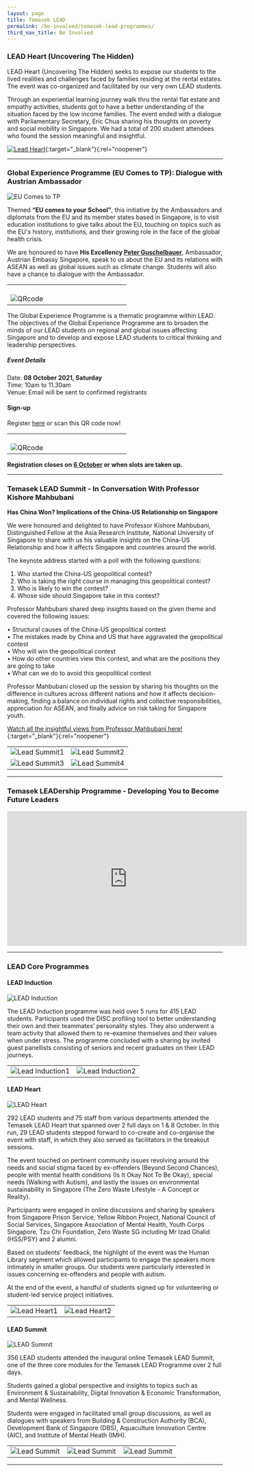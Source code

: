 ```yaml
---
layout: page
title: Temasek LEAD
permalink: /be-involved/temasek-lead-programmes/
third_nav_title: Be Involved
---
```

### LEAD Heart (Uncovering The Hidden)

LEAD Heart (Uncovering The Hidden) seeks to expose our students to the lived realities and challenges faced by families residing at the rental estates. The event was co-organized and facilitated by our very own LEAD students.

Through an experiential learning journey walk thru the rental flat estate and empathy activities, students got to have a better understanding of the situation faced by the low income families. The event ended with a dialogue with Parliamentary Secretary, Eric Chua sharing his thoughts on poverty and social mobility in Singapore. We had a total of 200 student attendees who found the session meaningful and insightful.

[![Lead Heart](/images/LEAD_Heart_video.png)](https://www.youtube.com/embed/gL-2k0ufcZs){:target="_blank"}{:rel="noopener"}

<!-- <iframe width="560" height="315" src="https://www.youtube.com/embed/gL-2k0ufcZs" title="YouTube video player" frameborder="0" allow="accelerometer; autoplay; clipboard-write; encrypted-media; gyroscope; picture-in-picture" allowfullscreen></iframe>
</div> -->

---
### Global Experience Programme (EU Comes to TP): Dialogue with Austrian Ambassador ###

![EU Comes to TP](/images/BeInvolved-LeadEUbanner.jpg)

Themed **“EU comes to your School”**, this initiative by the Ambassadors and diplomats from the EU and its member states based in Singapore, is to visit education institutions to give talks about the EU, touching on topics such as the EU's history, institutions, and their growing role in the face of the global health crisis.  

We are honoured to have **His Excellency [Peter Guschelbauer](https://www.bmeia.gv.at/en/austrian-embassy-singapore/about-us/the-ambassador/)**, Ambassador, Austrian Embassy Singapore, speak to us about the EU and its relations with ASEAN as well as global issues such as climate change. Students will also have a chance to dialogue with the Ambassador.

<table>
    <tr>
        <td style="width:33%"><br>
              <image src="/images/BeInvolved-LeadEUGOH1.jpg" style="display:block;margin-left:auto;margin-right:auto;" alt="QRcode">
                 </image>
        </td>
        <td style="width:33%"><br>
           </td>
        <td style="width:33%"><br>
        </td>
    </tr>
</table>

The Global Experience Programme is a thematic programme within LEAD. The objectives of the Global Experience Programme are to broaden the minds of our LEAD students on regional and global issues affecting Singapore and to develop and expose LEAD students to critical thinking and leadership perspectives.

##### Event Details

Date: **08 October 2021, Saturday**  
Time: 10am to 11.30am  
Venue: Email will be sent to confirmed registrants

#### Sign-up

Register [here](https://forms.office.com/pages/responsepage.aspx?id=8JupJXKOKkeuUK373w328bwwAd0fhRxEhHsQyxN2mNRUREFLSzlZVU1LWFVaQjdFVVBHUUxSQUM2Mi4u&fsw=0) or scan this QR code now!

<table>
    <tr>
        <td style="width:33%"><br>
              <image src="/images/BeInvolved-LeadEUQRcode.jpg" style="display:block;margin-left:auto;margin-right:auto;" alt="QRcode">
                 </image>
        </td>
        <td style="width:33%"><br>
           </td>
        <td style="width:33%"><br>
        </td>
    </tr>
</table>

**Registration closes on <u>6 October</u> or when slots are taken up.**


---
### Temasek LEAD Summit - In Conversation With Professor Kishore Mahbubani ###
**Has China Won? Implications of the China-US Relationship on Singapore**

We were honoured and delighted to have Professor Kishore Mahbubani, Distinguished Fellow at the Asia Research Institute, National University of Singapore to share with us his valuable insights on the China-US Relationship and how it affects Singapore and countries around the world.

The keynote address started with a poll with the following questions:

1.	Who started the China-US geopolitical contest?
2.	Who is taking the right course in managing this geopolitical contest?
3.	Who is likely to win the contest?
4.	Whose side should Singapore take in this contest?

Professor Mahbubani shared deep insights based on the given theme and covered the following issues:

•	Structural causes of the China-US geopolitical contest<br>
•	The mistakes made by China and US that have aggravated the geopolitical contest <br>
•	Who will win the geopolitical contest <br>
•	How do other countries view this contest, and what are the positions they are going to take<br>
•	What can we do to avoid this geopolitical contest<br>

Professor Mahbubani closed up the session by sharing his thoughts on the difference in cultures across different nations and how it affects decision-making, finding a balance on individual rights and collective responsibilities, appreciation for ASEAN, and finally advice on risk taking for Singapore youth.

[Watch all the insightful views from Professor Mahbubani here!](https://youtu.be/dca3nQVgud8){:target="_blank"}{:rel="noopener"}

<table>
    <tr>
        <td style="width:50%"><image src="/images/BeInvolved-LEADsummitKishore1.png" style="display:block;margin-left:auto;margin-right:auto;" alt="Lead Summit1"></image>       
        </td>
        <td style="width:50%"><image src="/images/BeInvolved-LEADsummitKishore2.png" style="display:block;margin-left:auto;margin-right:auto;" alt="Lead Summit2"></image>       
        </td>
    </tr>
    <tr>
        <td style="width:50%"><image src="/images/BeInvolved-LEADsummitKishore3.png" style="display:block;margin-left:auto;margin-right:auto;" alt="Lead Summit3"></image>       
        </td>
        <td style="width:50%"><image src="/images/BeInvolved-LEADsummitKishore4.png" style="display:block;margin-left:auto;margin-right:auto;" alt="Lead Summit4"></image>       
        </td>
    </tr>
</table>

---
### Temasek LEADership Programme - Developing You to Become Future Leaders ###

<div class="bp-youtube">
<iframe width="560" height="315" src="https://www.youtube-nocookie.com/embed/ZBHOirv1ixc" title="YouTube video player" frameborder="0" allow="accelerometer; autoplay; clipboard-write; encrypted-media; gyroscope; picture-in-picture" allowfullscreen></iframe>    
</div>

---
### LEAD Core Programmes ###

<h4>LEAD Induction</h4>

![LEAD Induction](/images/BeInvolved-lead_inductionlogo1.png)

The LEAD Induction programme was held over 5 runs for 415 LEAD students. Participants used the DISC profiling tool to better understanding their own and their teammates’ personality styles. They also underwent a team activity that allowed them to re-examine themselves and their values when under stress. The programme concluded with a sharing by invited guest panellists consisting of seniors and recent graduates on their LEAD journeys.


<table>
    <tr>
        <td style="width:50%"><image src="/images/BeInvolved-LEAD_Induction1.png" style="display:block;margin-left:auto;margin-right:auto;" alt="Lead Induction1"></image>       
        </td>
        <td style="width:50%"><image src="/images/BeInvolved-LEAD_Induction2.png" style="display:block;margin-left:auto;margin-right:auto;" alt="Lead Induction2"></image>       
        </td>
    </tr>
</table>

<h4>LEAD Heart</h4>

![LEAD Heart](/images/BeInvolved-lead_heartlogo1.png)

292 LEAD students and 75 staff from various departments attended the Temasek LEAD Heart that spanned over 2 full days on 1 & 8 October. In this run, 29 LEAD students stepped forward to co-create and co-organise the event with staff, in which they also served as facilitators in the breakout sessions.

The event touched on pertinent community issues revolving around the needs and social stigma faced by ex-offenders (Beyond Second Chances), people with mental health conditions (Is It Okay Not To Be Okay), special needs (Walking with Autism), and lastly the issues on  environmental sustainability in Singapore (The Zero Waste Lifestyle - A Concept or Reality).

Participants were engaged in online discussions and sharing by speakers from Singapore Prison Service, Yellow Ribbon Project, National Council of Social Services, Singapore Association of Mental Health, Youth Corps Singapore, Tzu Chi Foundation, Zero Waste SG including Mr Izad Ghalid (HSS/PSY) and 2 alumni.

Based on students' feedback, the highlight of the event was the Human Library segment which allowed participants to engage the speakers more intimately in smaller groups. Our students were particularly interested in issues concerning ex-offenders and people with autism.  

At the end of the event, a handful of students signed up for volunteering or student-led service project initiatives.

<table>
    <tr>
        <td style="width:50%"><image src="/images/BeInvolved-lead_heart1.png" style="display:block;margin-left:auto;margin-right:auto;" alt="Lead Heart1"></image>       
        </td>
        <td style="width:50%"><image src="/images/BeInvolved-lead_heart2.png" style="display:block;margin-left:auto;margin-right:auto;" alt="Lead Heart2"></image>       
        </td>
    </tr>
</table>

<h4>LEAD Summit</h4>

![LEAD Summit](/images/BeInvolved-lead_summitlogo1.png)

356 LEAD students attended the inaugural online Temasek LEAD Summit, one of the three core modules for the Temasek LEAD Programme over 2 full days.

Students gained a global perspective and insights to topics such as Environment & Sustainability, Digital Innovation & Economic Transformation, and Mental Wellness.

Students were engaged in facilitated small group discussions, as well as dialogues with speakers from Building & Construction Authority (BCA), Development Bank of Singapore (DBS), Aquaculture Innovation Centre (AIC), and Institute of Mental Heath (IMH).

<table>
    <tr>
        <td style="width:33%"><image src="/images/BeInvolved-LEAD_Summit_3.png" style="display:block;margin-left:auto;margin-right:auto;" alt="Lead Summit"></image>       
        </td>
        <td style="width:33%"><image src="/images/BeInvolved-LEAD_Summit_1.jpg" style="display:block;margin-left:auto;margin-right:auto;" alt="Lead Summit"></image>       
        </td>
        <td style="width:33%"><image src="/images/BeInvolved-LEAD_Summit_2.jpg" style="display:block;margin-left:auto;margin-right:auto;" alt="Lead Summit"></image>       
        </td>
    </tr>
</table>

---
